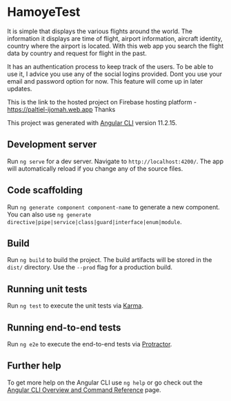# HamoyeTest
It is simple that displays the various flights around the world. The information it displays are time of flight, airport information, aircraft identity, country where the airport is located.
With this web app you search the flight data by country and request for flight in the past.

It has an authentication process to keep track of the users. To be able to use it, I advice you use any of the social logins provided. Dont you use your email and password option for now. This feature will come up in later updates. 

This is the link to the hosted project on Firebase hosting platform - https://paltiel-ijomah.web.app
Thanks

This project was generated with [Angular CLI](https://github.com/angular/angular-cli) version 11.2.15.

## Development server

Run `ng serve` for a dev server. Navigate to `http://localhost:4200/`. The app will automatically reload if you change any of the source files.

## Code scaffolding

Run `ng generate component component-name` to generate a new component. You can also use `ng generate directive|pipe|service|class|guard|interface|enum|module`.

## Build

Run `ng build` to build the project. The build artifacts will be stored in the `dist/` directory. Use the `--prod` flag for a production build.

## Running unit tests

Run `ng test` to execute the unit tests via [Karma](https://karma-runner.github.io).

## Running end-to-end tests

Run `ng e2e` to execute the end-to-end tests via [Protractor](http://www.protractortest.org/).

## Further help

To get more help on the Angular CLI use `ng help` or go check out the [Angular CLI Overview and Command Reference](https://angular.io/cli) page.
